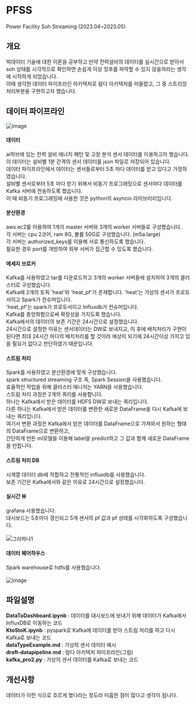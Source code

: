 # PFSS
Power Facility Soh Streaming  (2023.04~2023.05)

## 개요
빅데이터 기술에 대한 이론을 공부하고 만약 전력설비의 데이터를 실시간으로 받아서 soh 상태를 시각적으로 확인하면 손쉽게 이상 징후를 파악할 수 있지 않을까라는 생각에 시작하게 되었습니다.
<br>
이때 생각한 데이터 파이프라인 아키텍처로 람다 아키텍처를 떠올렸고, 그 중 스트리밍 처리부분을 구현하고자 했습니다.

## 데이터 파이프라인
![image](https://github.com/mooncw/PFSS/assets/97713997/383b3ae8-9665-46b1-a78b-b6695fe0dbdd)

#### 데이터
ai허브에 있는 전력 설비 에너지 패턴 및 고장 분석 센서 데이터를 이용하고자 했습니다.
<br>
이 데이터는 설비별 1분 간격의 센서 데이터를 json 파일로 저장되어 있습니다.
<br>
데이터 파이프라인에서 데이터는 센서들로부터 5초 마다 데이터를 받고 있다고 가정하였습니다.
<br>
설비별 센서로부터 5초 마다 받기 위해서 비동기 프로그래밍으로 센서마다 데이터를 Kafka 서버에 전송하도록 했습니다.
<br>
이 때 비동기 프로그래밍에 사용한 것은 python의 asyncio 라이브러리입니다.
#### 분산환경
aws ec2를 이용하여 1개의 master 서버와 3개의 worker 서버들로 구성했습니다.
<br>
각 서버는 cpu 2코어, ram 8G, 볼륨 50G로 구성했습니다. (m5a.large)
<br>
각 서버는 authorized_keys를 이용해 서로 통신하도록 했습니다.
<br>
필요한 경우 port를 개방하여 외부 서버가 접근할 수 있도록 했습니다.
#### 메세지 브로커
Kafka를 사용하였고 tar를 다운로드하고 3개의 worker 서버들에 설치하여 3개의 클러스터로 구성했습니다.
<br>
Kafka에 2개의 토픽 'heat'와 'heat_pf'가 존재합니다.
'heat'는 가상의 센서가 프로듀서이고 Spark가 컨슈머입니다.
<br>
'heat_pf'는 spark가 프로듀서이고 Influxdb가 컨슈머입니다. 
<br>
Kafka를 중앙화함으로써 확장성을 가지도록 했습니다.
<br>
Kafka에서의 데이터의 보존 기간은 24시간으로 설정했습니다.
<br>
24시간으로 설정한 이유는 센서데이터는 DW로 보내지고, 이 후에 배치처리가 구현이 된다면 최대 24시간 마다의 배치처리를 할 것이라 예상이 되기에 24시간이상 가지고 있을 필요가 없다고 판단하였기 때문입니다.
#### 스트림 처리
Spark를 사용하였고 분산환경에 맞게 구성했습니다.
<br>
spark structured streaming 구조 즉, Spark Session을 사용했습니다.
<br>
효율적인 작업을 위해 클러스터 매니저는 YARN을 사용했습니다.
<br>
스트림 처리 과정은 2개의 쿼리를 사용합니다.
<br>
하나는 Kafka에서 받은 데이터를 HDFS DW로 보내는 쿼리입니다.
<br>
다른 하나는 Kafka에서 받은 데이터를 변환한 새로운 DataFrame을 다시 Kafka에 보내는 쿼리입니다.
<br>
여기서 변환 과정은 Kafka에서 받은 데이터를 DataFrame으로 가져와서 원하는 형태의 DataFrame으로 변환하고,
<br>
간단하게 만든 ml모델을 이용해 label을 predict하고 그 값과 함께 새로운 DataFrame을 만듭니다.
#### 스트림 처리 DB
시계열 데이터 db에 적합하고 전통적인 influxdb를 사용했습니다.
<br>
보존 기간은 Kafka에서와 같은 이유로 24시간으로 설정했습니다.
#### 실시간 뷰
grafana 사용했습니다.
<br>
대시보드는 5초마다 갱신되고 5개 센서의 pf 값과 pf 상태를 시각화하도록 구성했습니다.
<br>
<br>
![그라파나1](https://user-images.githubusercontent.com/97713997/236662390-c805eef6-a1d3-4099-a813-9a2fd5d78b45.png)
#### 데이터 웨어하우스
Spark warehouse로 hdfs를 사용했습니다.
<br>
<br>
![image](https://github.com/mooncw/PFSS/assets/97713997/1448a7f2-a145-45fa-a692-3ba4e41470eb)


## 파일설명
**DataToDashboard.ipynb** : 데이터를 대시보드에 보내기 위해 데이터가 Kafka에서 InfluxDB로 이동하는 코드
<br>
**KtoStoK.ipynb** : pyspark로 Kafka에 데이터를 받아 스트림 처리를 하고 다시 Kafka로 보내는 코드
<br>
**dataTypeExample.md** : 가상의 센서 데이터 예시
<br>
**draft-datapipeline.md** : 람다 아키텍처 파이프라인(그림)
<br>
**kafka_pro2.py** : 가상의 센서 데이터를 Kafka로 보내는 코드

## 개선사항
데이터가 이런 식으로 흐르게 했다라는 정도라 미흡한 점이 많다고 생각이 됩니다.
